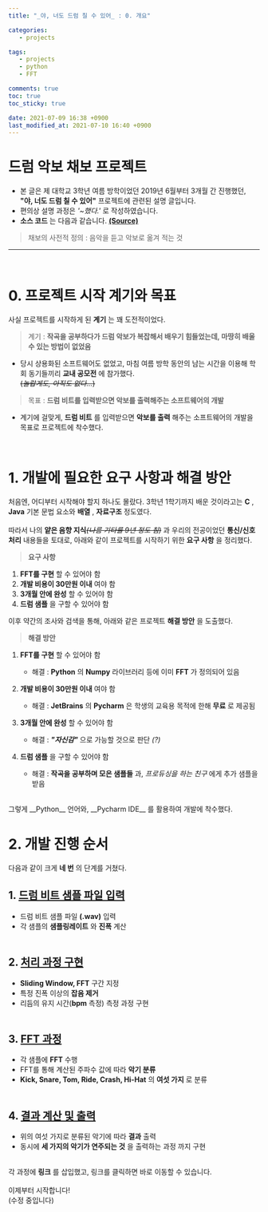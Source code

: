 ```yaml
---
title: "_야, 너도 드럼 칠 수 있어_ : 0. 개요"

categories:
   - projects

tags:
   - projects
   - python
   - FFT

comments: true
toc: true
toc_sticky: true

date: 2021-07-09 16:38 +0900
last_modified_at: 2021-07-10 16:40 +0900
---
```


# 드럼 악보 채보 프로젝트

* 본 글은 제 대학교 3학년 여름 방학이었던 2019년 6월부터 3개월 간 진행했던, __"야, 너도 드럼 칠 수 있어"__ 프로젝트에 관련된 설명 글입니다.
* 편의상 설명 과정은 _'~했다.'_ 로 작성하였습니다.
* __소스 코드__ 는 다음과 같습니다. [__(Source)__](https://github.com/bye0nys/drum-final)

> 채보의 사전적 정의 : 음악을 듣고 악보로 옮겨 적는 것

---

<br/>

# 0. 프로젝트 시작 계기와 목표
사실 프로젝트를 시작하게 된 __계기__ 는 꽤 도전적이었다.
> 계기 : __작곡을 공부하다가 드럼 악보가 복잡해서 배우기 힘들었는데, 마땅히 배울 수 있는 방법이 없었음__<br/>

- 당시 상용화된 소프트웨어도 없었고, 마침 여름 방학 동안의 남는 시간을 이용해 학회 동기들끼리 __교내 공모전__ 에 참가했다.<br/>
  ~~(_놀랍게도, 아직도 없다..._)~~<br/>


> 목표 : __드럼 비트를 입력받으면 악보를 출력해주는 소프트웨어의 개발__<br/>

- 계기에 걸맞게, __드럼 비트__ 를 입력받으면 __악보를 출력__ 해주는 소프트웨어의 개발을 목표로 프로젝트에 착수했다.

<br/>

# 1. 개발에 필요한 요구 사항과 해결 방안
처음엔, 어디부터 시작해야 할지 하나도 몰랐다. 3학년 1학기까지 배운 것이라고는 __C__ , __Java__ 기본 문법 요소와 __배열__ , __자료구조__ 정도였다.<br/><br/>
따라서 나의 __얕은 음향 지식__~~_(나름 기타를 9년 정도 침)_~~ 과 우리의 전공이었던 __통신/신호 처리__ 내용들을 토대로, 아래와 같이 프로젝트를 시작하기 위한 __요구 사항__ 을 정리했다.<br/>

> __요구 사항__

1. __FFT를 구현__ 할 수 있어야 함
2. __개발 비용이 30만원 이내__ 여야 함
3. __3개월 안에 완성__ 할 수 있어야 함
4. __드럼 샘플__ 을 구할 수 있어야 함

이후 약간의 조사와 검색을 통해, 아래와 같은 프로젝트 __해결 방안__ 을 도출했다.<br/>

> __해결 방안__

1. __FFT를 구현__ 할 수 있어야 함
   - 해결 : __Python__ 의 __Numpy__ 라이브러리 등에 이미 __FFT__ 가 정의되어 있음

2. __개발 비용이 30만원 이내__ 여야 함
   - 해결 : __JetBrains__ 의 __Pycharm__ 은 학생의 교육용 목적에 한해 __무료__ 로 제공됨

3. __3개월 안에 완성__ 할 수 있어야 함
   - 해결 : ___"자신감"___ 으로 가능할 것으로 판단 _(?)_

4. __드럼 샘플__ 을 구할 수 있어야 함
   - 해결 : __작곡을 공부하며 모은 샘플들__ 과, _프로듀싱을 하는 친구_ 에게 추가 샘플을 받음

<br/>
그렇게 __Python__ 언어와, __Pycharm IDE__ 를 활용하여 개발에 착수했다.

<br/>

# 2. 개발 진행 순서
다음과 같이 크게 __네 번__ 의 단계를 거쳤다.

## 1. [__드럼 비트 샘플 파일 입력__](/projects/drum-1)
   - 드럼 비트 샘플 파일 __(.wav)__ 입력
   - 각 샘플의 __샘플링레이트__ 와 __진폭__ 계산<br/><br/>

## 2. [__처리 과정 구현__](/projects/drum-2)
   - __Sliding Window, FFT__ 구간 지정
   - 특정 진폭 이상의 __잡음 제거__
   - 리듬의 유지 시간(__bpm__ 측정) 측정 과정 구현<br/><br/>

## 3. [__FFT 과정__](/projects/drum-3)
   - 각 샘플에 __FFT__ 수행
   - FFT를 통해 계산된 주파수 값에 따라 __악기 분류__
   - __Kick, Snare, Tom, Ride, Crash, Hi-Hat__ 의 __여섯 가지__ 로 분류<br/><br/>

## 4. [__결과 계산 및 출력__](/projects/drum-4)
   - 위의 여섯 가지로 분류된 악기에 따라 __결과__ 출력
   - 동시에 __세 가지의 악기가 연주되는 것__ 을 출력하는 과정 까지 구현<br/><br/>

각 과정에 __링크__ 를 삽입했고, 링크를 클릭하면 바로 이동할 수 있습니다.<br/><br/>
이제부터 시작합니다!
<br/>(수정 중입니다)